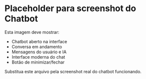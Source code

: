 # Placeholder para screenshot do Chatbot

Esta imagem deve mostrar:
- Chatbot aberto na interface
- Conversa em andamento
- Mensagens do usuário e IA
- Interface moderna do chat
- Botão de minimizar/fechar

Substitua este arquivo pela screenshot real do chatbot funcionando.